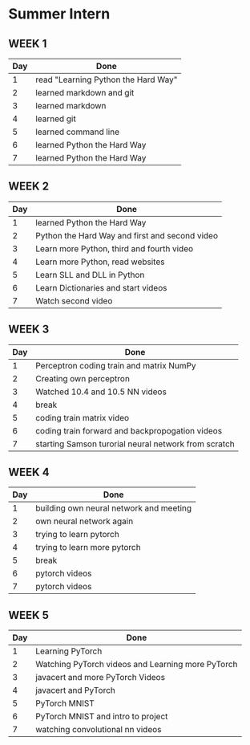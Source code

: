 # Summer Intern

## WEEK 1
| Day | Done |
|---|---|
|1 | read "Learning Python the Hard Way" |
|2 | learned markdown and git|
|3 | learned markdown|
|4 | learned git|
|5 | learned command line|
|6 | learned Python the Hard Way|
|7| learned Python the Hard Way|


## WEEK 2
| Day | Done |
|---|---|
|1 | learned Python the Hard Way|
|2| Python the Hard Way and first and second video|
|3| Learn more Python, third and fourth video|
|4| Learn more Python, read websites|
|5| Learn SLL and DLL in Python|
|6| Learn Dictionaries and start videos|
|7| Watch second video|


## WEEK 3
| Day | Done |
|---|---|
|1 | Perceptron coding train and matrix NumPy|
|2| Creating own perceptron|
|3| Watched 10.4 and 10.5 NN videos |
|4| break|
|5| coding train matrix video|
|6| coding train forward and backpropogation videos|
|7| starting Samson turorial neural network from scratch|


## WEEK 4
| Day | Done |
|---|---|
|1 | building own neural network and meeting|
|2 | own neural network again|
|3 | trying to learn pytorch|
|4 | trying to learn more pytorch|
|5 | break|
|6 | pytorch videos|
|7 | pytorch videos|


## WEEK 5
| Day | Done |
|---|---|
|1 | Learning PyTorch|
|2 | Watching PyTorch videos and Learning more PyTorch|
|3 | javacert and more PyTorch Videos|
|4 | javacert and PyTorch|
|5 | PyTorch MNIST|
|6 | PyTorch MNIST and intro to project|
|7 | watching convolutional nn videos |